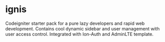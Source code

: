 # ignis
Codeigniter starter pack for a pure lazy developers and rapid web development. Contains cool dynamic sidebar and user management with user access control. Integrated with Ion-Auth and AdminLTE template.
